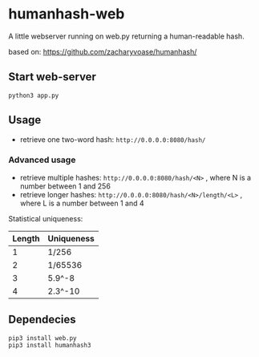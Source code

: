 # humanhash-web

A little webserver running on web.py returning a human-readable hash. 

based on: https://github.com/zacharyvoase/humanhash/ 

## Start web-server

`python3 app.py` 

## Usage

- retrieve one two-word hash: `http://0.0.0.0:8080/hash/`

### Advanced usage

- retrieve multiple hashes: `http://0.0.0.0:8080/hash/<N>` , where N is a number between 1 and 256
- retrieve longer hashes: `http://0.0.0.0:8080/hash/<N>/length/<L>` , where L is a number between 1 and 4

Statistical uniqueness:

| Length | Uniqueness |
|--------|------------|
|   1    |  1/256     |
|   2    |  1/65536   |
|   3    |  5.9^-8    |
|   4    |  2.3^-10 |




## Dependecies

```
pip3 install web.py
pip3 install humanhash3
```
